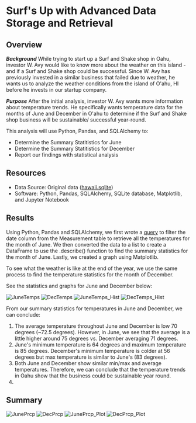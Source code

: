 # Surf's Up with Advanced Data Storage and Retrieval


## Overview 
***Background***
While trying to start up a Surf and Shake shop in Oahu, investor W. Avy would like to know more about the weather on this island - and if a Surf and Shake shop could be successful. Since W. Avy has previously invested in a similar business that failed due to weather, he wants us to analyze the weather conditions from the island of O'ahu, HI before he invests in our startup company. 

***Purpose***
After the initial analysis, investor W. Avy wants more information about temperature trends. He specifically wants temperature data for the months of June and December in O'ahu to determine if the Surf and Shake shop business will be sustainable/ successful year-round. 

This analysis will use Python, Pandas, and SQLAlchemy to:
- Determine the Summary Statitistics for June
- Determine the Summary Statitistics for December 
- Report our findings with statistical analysis 


## Resources 
- Data Source: Original data ([hawaii.sqlite](https://github.com/meghanhkoon/surfs_up/blob/main/hawaii.sqlite))
- Software: Python, Pandas, SQLAlchemy, SQLite database, Matplotlib, and Jupyter Notebook


## Results

Using Python, Pandas and SQLAlchemy, we first wrote a [query](https://github.com/meghanhkoon/surfs_up/blob/main/SurfsUp_Challenge.ipynb) to filter the date column from the Measurement table to retrieve all the temperatures for the month of June. We then converted the data to a list to create a DataFrame to use the .describe() function to find the summary statistics for the month of June. Lastly, we created a graph using Matplotlib.

To see what the weather is like at the end of the year, we use the same process to find the temperature statistics for the month of December. 

See the statistics and graphs for June and December below:

![JuneTemps](Files/JuneTemps.png)  ![DecTemps](Files/DecTemps.png)
![JuneTemps_Hist](Files/JuneTemps_Hist.png)  ![DecTemps_Hist](Files/DecTemps_Hist.png)

From our summary statistics for temperatures in June and December, we can conclude: 

1. The average temperature throughout June and December is low 70 degrees (~72.5 degrees). However, in June, we see that the average is a little higher around 75 degrees vs. December averaging 71 degrees. 
2. June's minimum temperature is 64 degrees and maximum temperature is 85 degrees. December's minimum temperature is colder at 56 degrees but max temperature is similar to June's (83 degrees).  
3. Both June and December show similar min/max and average temperatures. Therefore, we can conclude that the temperature trends in Oahu show that the business could be sustainable year round. 
4.


## Summary


![JunePrcp](Files/JunePrcp.png)  ![DecPrcp](Files/DecPrcp.png)
![JunePrcp_Plot](Files/JunePrcp_Plot.png)  ![DecPrcp_Plot](Files/DecPrcp_Plot.png)
